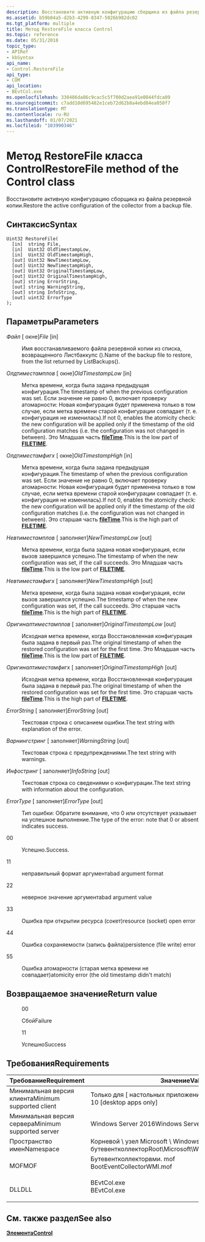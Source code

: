 ```yaml
---
description: Восстановите активную конфигурацию сборщика из файла резервной копии.
ms.assetid: b59b04a5-d2b3-4299-8347-5026b982dc02
ms.tgt_platform: multiple
title: Метод RestoreFile класса Control
ms.topic: reference
ms.date: 05/31/2018
topic_type:
- APIRef
- kbSyntax
api_name:
- Control.RestoreFile
api_type:
- COM
api_location:
- BEvtCol.exe
ms.openlocfilehash: 330486da86c9cac5c5f700d2aea91e0844fdca09
ms.sourcegitcommit: c7add10d695482e1ceb72d62b8a4ebd84ea050f7
ms.translationtype: MT
ms.contentlocale: ru-RU
ms.lasthandoff: 01/07/2021
ms.locfileid: "103990346"
---
```

# <a name="restorefile-method-of-the-control-class"></a><span data-ttu-id="b4015-103">Метод RestoreFile класса Control</span><span class="sxs-lookup"><span data-stu-id="b4015-103">RestoreFile method of the Control class</span></span>

<span data-ttu-id="b4015-104">Восстановите активную конфигурацию сборщика из файла резервной копии.</span><span class="sxs-lookup"><span data-stu-id="b4015-104">Restore the active configuration of the collector from a backup file.</span></span>

## <a name="syntax"></a><span data-ttu-id="b4015-105">Синтаксис</span><span class="sxs-lookup"><span data-stu-id="b4015-105">Syntax</span></span>


```mof
Uint32 RestoreFile(
  [in]  string File,
  [in]  Uint32 OldTimestampLow,
  [in]  Uint32 OldTimestampHigh,
  [out] Uint32 NewTimestampLow,
  [out] Uint32 NewTimestampHigh,
  [out] Uint32 OriginalTimestampLow,
  [out] Uint32 OriginalTimestampHigh,
  [out] string ErrorString,
  [out] string WarningString,
  [out] string InfoString,
  [out] uint32 ErrorType
);
```



## <a name="parameters"></a><span data-ttu-id="b4015-106">Параметры</span><span class="sxs-lookup"><span data-stu-id="b4015-106">Parameters</span></span>

<dl> <dt>

<span data-ttu-id="b4015-107">*Файл* \[ окне\]</span><span class="sxs-lookup"><span data-stu-id="b4015-107">*File* \[in\]</span></span>
</dt> <dd>

<span data-ttu-id="b4015-108">Имя восстанавливаемого файла резервной копии из списка, возвращенного Листбаккупс ().</span><span class="sxs-lookup"><span data-stu-id="b4015-108">Name of the backup file to restore, from the list returned by ListBackups().</span></span>

</dd> <dt>

<span data-ttu-id="b4015-109">*Олдтиместамплов* \[ окне\]</span><span class="sxs-lookup"><span data-stu-id="b4015-109">*OldTimestampLow* \[in\]</span></span>
</dt> <dd>

<span data-ttu-id="b4015-110">Метка времени, когда была задана предыдущая конфигурация.</span><span class="sxs-lookup"><span data-stu-id="b4015-110">The timestamp of when the previous configuration was set.</span></span> <span data-ttu-id="b4015-111">Если значение не равно 0, включает проверку атомарности: Новая конфигурация будет применена только в том случае, если метка времени старой конфигурации совпадает (т. е. конфигурация не изменилась).</span><span class="sxs-lookup"><span data-stu-id="b4015-111">If not 0, enables the atomicity check: the new configuration will be applied only if the timestamp of the old configuration matches (i.e. the configuration was not changed in between).</span></span> <span data-ttu-id="b4015-112">Это Младшая часть [**fileTime**](/windows/desktop/api/minwinbase/ns-minwinbase-filetime).</span><span class="sxs-lookup"><span data-stu-id="b4015-112">This is the low part of [**FILETIME**](/windows/desktop/api/minwinbase/ns-minwinbase-filetime).</span></span>

</dd> <dt>

<span data-ttu-id="b4015-113">*Олдтиместамфигх* \[ окне\]</span><span class="sxs-lookup"><span data-stu-id="b4015-113">*OldTimestampHigh* \[in\]</span></span>
</dt> <dd>

<span data-ttu-id="b4015-114">Метка времени, когда была задана предыдущая конфигурация.</span><span class="sxs-lookup"><span data-stu-id="b4015-114">The timestamp of when the previous configuration was set.</span></span> <span data-ttu-id="b4015-115">Если значение не равно 0, включает проверку атомарности: Новая конфигурация будет применена только в том случае, если метка времени старой конфигурации совпадает (т. е. конфигурация не изменилась).</span><span class="sxs-lookup"><span data-stu-id="b4015-115">If not 0, enables the atomicity check: the new configuration will be applied only if the timestamp of the old configuration matches (i.e. the configuration was not changed in between).</span></span> <span data-ttu-id="b4015-116">Это старшая часть [**fileTime**](/windows/desktop/api/minwinbase/ns-minwinbase-filetime).</span><span class="sxs-lookup"><span data-stu-id="b4015-116">This is the high part of [**FILETIME**](/windows/desktop/api/minwinbase/ns-minwinbase-filetime).</span></span>

</dd> <dt>

<span data-ttu-id="b4015-117">*Невтиместамплов* \[ заполняет\]</span><span class="sxs-lookup"><span data-stu-id="b4015-117">*NewTimestampLow* \[out\]</span></span>
</dt> <dd>

<span data-ttu-id="b4015-118">Метка времени, когда была задана новая конфигурация, если вызов завершился успешно.</span><span class="sxs-lookup"><span data-stu-id="b4015-118">The timestamp of when the new configuration was set, if the call succeeds.</span></span> <span data-ttu-id="b4015-119">Это Младшая часть [**fileTime**](/windows/desktop/api/minwinbase/ns-minwinbase-filetime).</span><span class="sxs-lookup"><span data-stu-id="b4015-119">This is the low part of [**FILETIME**](/windows/desktop/api/minwinbase/ns-minwinbase-filetime).</span></span>

</dd> <dt>

<span data-ttu-id="b4015-120">*Невтиместамфигх* \[ заполняет\]</span><span class="sxs-lookup"><span data-stu-id="b4015-120">*NewTimestampHigh* \[out\]</span></span>
</dt> <dd>

<span data-ttu-id="b4015-121">Метка времени, когда была задана новая конфигурация, если вызов завершился успешно.</span><span class="sxs-lookup"><span data-stu-id="b4015-121">The timestamp of when the new configuration was set, if the call succeeds.</span></span> <span data-ttu-id="b4015-122">Это старшая часть [**fileTime**](/windows/desktop/api/minwinbase/ns-minwinbase-filetime).</span><span class="sxs-lookup"><span data-stu-id="b4015-122">This is the high part of [**FILETIME**](/windows/desktop/api/minwinbase/ns-minwinbase-filetime).</span></span>

</dd> <dt>

<span data-ttu-id="b4015-123">*Оригиналтиместамплов* \[ заполняет\]</span><span class="sxs-lookup"><span data-stu-id="b4015-123">*OriginalTimestampLow* \[out\]</span></span>
</dt> <dd>

<span data-ttu-id="b4015-124">Исходная метка времени, когда Восстановленная конфигурация была задана в первый раз.</span><span class="sxs-lookup"><span data-stu-id="b4015-124">The original timestamp of when the restored configuration was set for the first time.</span></span> <span data-ttu-id="b4015-125">Это Младшая часть [**fileTime**](/windows/desktop/api/minwinbase/ns-minwinbase-filetime).</span><span class="sxs-lookup"><span data-stu-id="b4015-125">This is the low part of [**FILETIME**](/windows/desktop/api/minwinbase/ns-minwinbase-filetime).</span></span>

</dd> <dt>

<span data-ttu-id="b4015-126">*Оригиналтиместамфигх* \[ заполняет\]</span><span class="sxs-lookup"><span data-stu-id="b4015-126">*OriginalTimestampHigh* \[out\]</span></span>
</dt> <dd>

<span data-ttu-id="b4015-127">Исходная метка времени, когда Восстановленная конфигурация была задана в первый раз.</span><span class="sxs-lookup"><span data-stu-id="b4015-127">The original timestamp of when the restored configuration was set for the first time.</span></span> <span data-ttu-id="b4015-128">Это старшая часть [**fileTime**](/windows/desktop/api/minwinbase/ns-minwinbase-filetime).</span><span class="sxs-lookup"><span data-stu-id="b4015-128">This is the high part of [**FILETIME**](/windows/desktop/api/minwinbase/ns-minwinbase-filetime).</span></span>

</dd> <dt>

<span data-ttu-id="b4015-129">*ErrorString* \[ заполняет\]</span><span class="sxs-lookup"><span data-stu-id="b4015-129">*ErrorString* \[out\]</span></span>
</dt> <dd>

<span data-ttu-id="b4015-130">Текстовая строка с описанием ошибки.</span><span class="sxs-lookup"><span data-stu-id="b4015-130">The text string with explanation of the error.</span></span>

</dd> <dt>

<span data-ttu-id="b4015-131">*Варнингстринг* \[ заполняет\]</span><span class="sxs-lookup"><span data-stu-id="b4015-131">*WarningString* \[out\]</span></span>
</dt> <dd>

<span data-ttu-id="b4015-132">Текстовая строка с предупреждениями.</span><span class="sxs-lookup"><span data-stu-id="b4015-132">The text string with warnings.</span></span>

</dd> <dt>

<span data-ttu-id="b4015-133">*Инфостринг* \[ заполняет\]</span><span class="sxs-lookup"><span data-stu-id="b4015-133">*InfoString* \[out\]</span></span>
</dt> <dd>

<span data-ttu-id="b4015-134">Текстовая строка со сведениями о конфигурации.</span><span class="sxs-lookup"><span data-stu-id="b4015-134">The text string with information about the configuration.</span></span>

</dd> <dt>

<span data-ttu-id="b4015-135">*ErrorType* \[ заполняет\]</span><span class="sxs-lookup"><span data-stu-id="b4015-135">*ErrorType* \[out\]</span></span>
</dt> <dd>

<span data-ttu-id="b4015-136">Тип ошибки: Обратите внимание, что 0 или отсутствует указывает на успешное выполнение.</span><span class="sxs-lookup"><span data-stu-id="b4015-136">The type of the error: note that 0 or absent indicates success.</span></span>

<dt>

<span data-ttu-id="b4015-137">0</span><span class="sxs-lookup"><span data-stu-id="b4015-137">0</span></span>
</dt> <dd>

<span data-ttu-id="b4015-138">Успешно.</span><span class="sxs-lookup"><span data-stu-id="b4015-138">Success.</span></span>

</dd> <dt>

<span data-ttu-id="b4015-139">1</span><span class="sxs-lookup"><span data-stu-id="b4015-139">1</span></span>
</dt> <dd>

<span data-ttu-id="b4015-140">неправильный формат аргумента</span><span class="sxs-lookup"><span data-stu-id="b4015-140">bad argument format</span></span>

</dd> <dt>

<span data-ttu-id="b4015-141">2</span><span class="sxs-lookup"><span data-stu-id="b4015-141">2</span></span>
</dt> <dd>

<span data-ttu-id="b4015-142">неверное значение аргумента</span><span class="sxs-lookup"><span data-stu-id="b4015-142">bad argument value</span></span>

</dd> <dt>

<span data-ttu-id="b4015-143">3</span><span class="sxs-lookup"><span data-stu-id="b4015-143">3</span></span>
</dt> <dd>

<span data-ttu-id="b4015-144">Ошибка при открытии ресурса (сокет)</span><span class="sxs-lookup"><span data-stu-id="b4015-144">resource (socket) open error</span></span>

</dd> <dt>

<span data-ttu-id="b4015-145">4</span><span class="sxs-lookup"><span data-stu-id="b4015-145">4</span></span>
</dt> <dd>

<span data-ttu-id="b4015-146">Ошибка сохраняемости (запись файла)</span><span class="sxs-lookup"><span data-stu-id="b4015-146">persistence (file write) error</span></span>

</dd> <dt>

<span data-ttu-id="b4015-147">5</span><span class="sxs-lookup"><span data-stu-id="b4015-147">5</span></span>
</dt> <dd>

<span data-ttu-id="b4015-148">Ошибка атомарности (старая метка времени не совпадает)</span><span class="sxs-lookup"><span data-stu-id="b4015-148">atomicity error (the old timestamp didn't match)</span></span>

</dd> </dl> </dd> </dl>

## <a name="return-value"></a><span data-ttu-id="b4015-149">Возвращаемое значение</span><span class="sxs-lookup"><span data-stu-id="b4015-149">Return value</span></span>

<dl> <dt>


</dt> <dd>

<span data-ttu-id="b4015-150">0</span><span class="sxs-lookup"><span data-stu-id="b4015-150">0</span></span>

<span data-ttu-id="b4015-151">Сбой</span><span class="sxs-lookup"><span data-stu-id="b4015-151">Failure</span></span>

</dd> <dt>


</dt> <dd>

<span data-ttu-id="b4015-152">1</span><span class="sxs-lookup"><span data-stu-id="b4015-152">1</span></span>

<span data-ttu-id="b4015-153">Успешно</span><span class="sxs-lookup"><span data-stu-id="b4015-153">Success</span></span>

</dd> </dl>

## <a name="requirements"></a><span data-ttu-id="b4015-154">Требования</span><span class="sxs-lookup"><span data-stu-id="b4015-154">Requirements</span></span>



| <span data-ttu-id="b4015-155">Требование</span><span class="sxs-lookup"><span data-stu-id="b4015-155">Requirement</span></span> | <span data-ttu-id="b4015-156">Значение</span><span class="sxs-lookup"><span data-stu-id="b4015-156">Value</span></span> |
|-------------------------------------|------------------------------------------------------------------------------------------------------|
| <span data-ttu-id="b4015-157">Минимальная версия клиента</span><span class="sxs-lookup"><span data-stu-id="b4015-157">Minimum supported client</span></span><br/> | <span data-ttu-id="b4015-158">Только для \[ настольных приложений Windows 10\]</span><span class="sxs-lookup"><span data-stu-id="b4015-158">Windows 10 \[desktop apps only\]</span></span><br/>                                                          |
| <span data-ttu-id="b4015-159">Минимальная версия сервера</span><span class="sxs-lookup"><span data-stu-id="b4015-159">Minimum supported server</span></span><br/> | <span data-ttu-id="b4015-160">Windows Server 2016</span><span class="sxs-lookup"><span data-stu-id="b4015-160">Windows Server 2016</span></span><br/>                                                                       |
| <span data-ttu-id="b4015-161">Пространство имен</span><span class="sxs-lookup"><span data-stu-id="b4015-161">Namespace</span></span><br/>                | <span data-ttu-id="b4015-162">Корневой \\ узел Microsoft \\ Windows \\ бутевентколлектор</span><span class="sxs-lookup"><span data-stu-id="b4015-162">Root\\Microsoft\\Windows\\BootEventCollector</span></span><br/>                                              |
| <span data-ttu-id="b4015-163">MOF</span><span class="sxs-lookup"><span data-stu-id="b4015-163">MOF</span></span><br/>                      | <dl> <span data-ttu-id="b4015-164"><dt>Бутевентколлекторвми. mof</dt></span><span class="sxs-lookup"><span data-stu-id="b4015-164"><dt>BootEventCollectorWMI.mof</dt></span></span> </dl> |
| <span data-ttu-id="b4015-165">DLL</span><span class="sxs-lookup"><span data-stu-id="b4015-165">DLL</span></span><br/>                      | <dl> <span data-ttu-id="b4015-166"><dt>BEvtCol.exe</dt></span><span class="sxs-lookup"><span data-stu-id="b4015-166"><dt>BEvtCol.exe</dt></span></span> </dl>               |



## <a name="see-also"></a><span data-ttu-id="b4015-167">См. также раздел</span><span class="sxs-lookup"><span data-stu-id="b4015-167">See also</span></span>

<dl> <dt>

[<span data-ttu-id="b4015-168">**Элемента**</span><span class="sxs-lookup"><span data-stu-id="b4015-168">**Control**</span></span>](control.md)
</dt> </dl>

 

